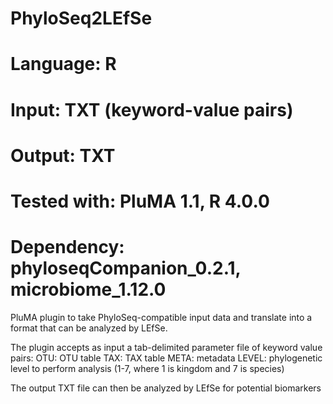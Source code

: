 # PhyloSeq2LEfSe
# Language: R
# Input: TXT (keyword-value pairs)
# Output: TXT
# Tested with: PluMA 1.1, R 4.0.0
# Dependency: phyloseqCompanion_0.2.1, microbiome_1.12.0

PluMA plugin to take PhyloSeq-compatible input data and translate
into a format that can be analyzed by LEfSe.

The plugin accepts as input a tab-delimited parameter file of keyword value pairs:
OTU: OTU table
TAX: TAX table
META: metadata
LEVEL: phylogenetic level to perform analysis (1-7, where 1 is kingdom and 7 is species)

The output TXT file can then be analyzed by LEfSe for potential biomarkers

